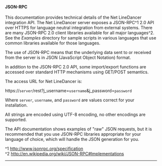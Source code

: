 #### JSON-RPC
This documentation provides technical details of the Net LineDancer integration API.  The Net LineDancer server exposes a JSON-RPC^1  2.0 API over HTTPS for language neutral integration from external systems. There are many JSON-RPC 2.0 client libraries available for all major languages^2.  See the *Examples* directory for sample scripts in various languages that use common libraries available for those languages.

The use of JSON-RPC means that the underlying data sent to or received from the server is in JSON (JavaScript Object Notation) format.

In addition to the JSON-RPC 2.0 API, some import/export functions are accessed over standard HTTP mechanisms using GET/POST semantics.

The access URL for Net LineDancer is:

https://```server```/rest?j_username=```username```&amp;j_password=```password```

Where ```server```, ```username```, and ```password``` are values correct for your installation.

All strings are encoded using UTF-8 encoding, no other encodings are supported.

<p>

The API documentation shows examples of "raw" JSON requests, but it is recommended that you use JSON-RPC libraries appropriate for your
language of choice, which will handle the JSON generation for you.

^1 <http://www.jsonrpc.org/specification><br/>
^2 <http://en.wikipedia.org/wiki/JSON-RPC#Implementations>

------------------------------------------------------
